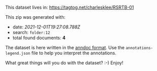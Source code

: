 This dataset lives in: https://tagtog.net/charlesklee/RSRTB-01

This zip was generated with:
  * date: _2021-12-01T19:27:08.788Z_
  * search: `folder:12`
  * total found documents: **4**

The dataset is here written in the [anndoc format](https://docs.tagtog.net/anndoc.html). Use the `annotations-legend.json` file to help you interpret the annotations.


What great things will you do with the dataset? :-) Enjoy!
